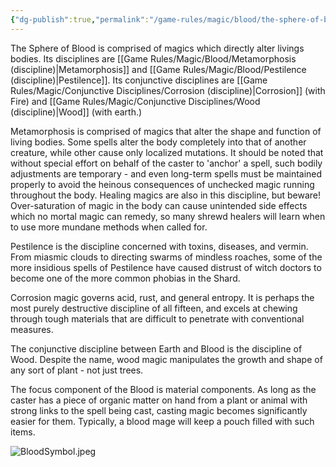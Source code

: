 ```yaml
---
{"dg-publish":true,"permalink":"/game-rules/magic/blood/the-sphere-of-blood/"}
---
```


The Sphere of Blood is comprised of magics which directly alter livings bodies. Its disciplines are [[Game Rules/Magic/Blood/Metamorphosis (discipline)\|Metamorphosis]] and [[Game Rules/Magic/Blood/Pestilence (discipline)\|Pestilence]]. Its conjunctive disciplines are [[Game Rules/Magic/Conjunctive Disciplines/Corrosion (discipline)\|Corrosion]] (with Fire) and [[Game Rules/Magic/Conjunctive Disciplines/Wood (discipline)\|Wood]] (with earth.) 

Metamorphosis is comprised of magics that alter the shape and function of living bodies. Some spells alter the body completely into that of another creature, while other cause only localized mutations. It should be noted that without special effort on behalf of the caster to 'anchor' a spell, such bodily adjustments are temporary - and even long-term spells must be maintained properly to avoid the heinous consequences of unchecked magic running throughout the body. 
Healing magics are also in this discipline, but beware! Over-saturation of magic in the body can cause unintended side effects which no mortal magic can remedy, so many shrewd healers will learn when to use more mundane methods when called for. 

Pestilence is the discipline concerned with toxins, diseases, and vermin. From miasmic clouds to directing swarms of mindless roaches, some of the more insidious spells of Pestilence have caused distrust of witch doctors to become one of the more common phobias in the Shard.

Corrosion magic governs acid, rust, and general entropy. It is perhaps the most purely destructive discipline of all fifteen, and excels at chewing through tough materials that are difficult to penetrate with conventional measures. 

The conjunctive discipline between Earth and Blood is the discipline of Wood. Despite the name, wood magic manipulates the growth and shape of any sort of plant - not just trees. 

The focus component of the Blood is material components. As long as the caster has a piece of organic matter on hand from a plant or animal with strong links to the spell being cast, casting magic becomes significantly easier for them. Typically, a blood mage will keep a pouch filled with such items.

![BloodSymbol.jpeg](/img/user/Images/BloodSymbol.jpeg)